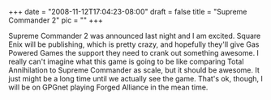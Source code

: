 
+++
date = "2008-11-12T17:04:23-08:00"
draft = false
title = "Supreme Commander 2"
pic = ""
+++

<p>
    Supreme Commander 2 was announced last night and I am excited.  Square Enix will be publishing, which is pretty
    crazy, and hopefully they'll give Gas Powered Games the support they need to crank out something awesome.  I
    really can't imagine what this game is going to be like comparing Total Annihilation to Supreme Commander as scale,
    but it should be awesome.  It just might be a long time until we actually see the game.  That's ok, though, I will
    be on GPGnet playing Forged Alliance in the mean time.  
    </p>